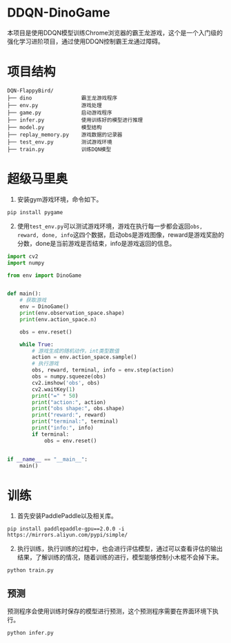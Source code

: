 # DDQN-DinoGame
本项目是使用DDQN模型训练Chrome浏览器的霸王龙游戏，这个是一个入门级的强化学习进阶项目，通过使用DDQN控制霸王龙通过障碍。

# 项目结构
```shell script
DQN-FlappyBird/
├── dino                霸王龙游戏程序
├── env.py              游戏处理
├── game.py             启动游戏程序
├── infer.py            使用训练好的模型进行推理
├── model.py            模型结构
├── replay_memory.py    游戏数据的记录器
├── test_env.py         测试游戏环境
├── train.py            训练DQN模型
```

# 超级马里奥

1. 安装gym游戏环境，命令如下。
```shell
pip install pygame
```

2. 使用`test_env.py`可以测试游戏环境，游戏在执行每一步都会返回`obs, reward, done, info`这四个数据，启动obs是游戏图像，reward是游戏奖励的分数，done是当前游戏是否结束，info是游戏返回的信息。

```python
import cv2
import numpy

from env import DinoGame


def main():
    # 获取游戏
    env = DinoGame()
    print(env.observation_space.shape)
    print(env.action_space.n)

    obs = env.reset()

    while True:
        # 游戏生成的随机动作，int类型数值
        action = env.action_space.sample()
        # 执行游戏
        obs, reward, terminal, info = env.step(action)
        obs = numpy.squeeze(obs)
        cv2.imshow('obs', obs)
        cv2.waitKey(1)
        print("=" * 50)
        print("action:", action)
        print("obs shape:", obs.shape)
        print("reward:", reward)
        print("terminal:", terminal)
        print("info:", info)
        if terminal:
            obs = env.reset()


if __name__ == "__main__":
    main()
```


# 训练

1. 首先安装PaddlePaddle以及相关库。
```shell
pip install paddlepaddle-gpu==2.0.0 -i https://mirrors.aliyun.com/pypi/simple/
```

2. 执行训练，执行训练的过程中，也会进行评估模型，通过可以查看评估的输出结果，了解训练的情况，随着训练的进行，模型能够控制小木棍不会掉下来。
```shell
python train.py
```


## 预测
预测程序会使用训练时保存的模型进行预测，这个预测程序需要在界面环境下执行。
```shell
python infer.py
```